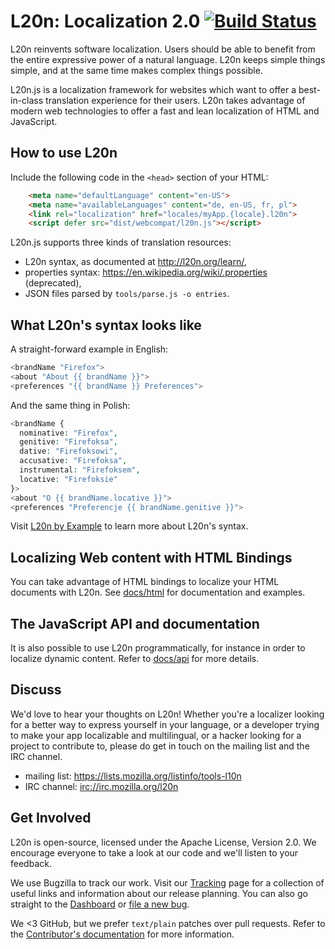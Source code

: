 L20n: Localization 2.0 [![Build Status][travisimage]][travislink]
=================================================================

[travisimage]: https://travis-ci.org/l20n/l20n.js.png?branch=master
[travislink]: https://travis-ci.org/l20n/l20n.js

L20n reinvents software localization. Users should be able to benefit from the 
entire expressive power of a natural language.  L20n keeps simple things 
simple, and at the same time makes complex things possible.

L20n.js is a localization framework for websites which want to offer 
a best-in-class translation experience for their users.  L20n takes advantage 
of modern web technologies to offer a fast and lean localization of HTML and 
JavaScript.


How to use L20n
---------------

Include the following code in the `<head>` section of your HTML:

```html
    <meta name="defaultLanguage" content="en-US">
    <meta name="availableLanguages" content="de, en-US, fr, pl">
    <link rel="localization" href="locales/myApp.{locale}.l20n">
    <script defer src="dist/webcompat/l20n.js"></script>
```

L20n.js supports three kinds of translation resources:

 - L20n syntax, as documented at http://l20n.org/learn/,
 - properties syntax: https://en.wikipedia.org/wiki/.properties (deprecated),
 - JSON files parsed by `tools/parse.js -o entries`.


What L20n's syntax looks like
-----------------------------

A straight-forward example in English:

```php
<brandName "Firefox">
<about "About {{ brandName }}">
<preferences "{{ brandName }} Preferences">
```

And the same thing in Polish:

```php
<brandName {
  nominative: "Firefox",
  genitive: "Firefoksa",
  dative: "Firefoksowi",
  accusative: "Firefoksa",
  instrumental: "Firefoksem",
  locative: "Firefoksie"
}>
<about "O {{ brandName.locative }}">
<preferences "Preferencje {{ brandName.genitive }}">
```

Visit [L20n by Example](http://l20n.org/learn) to learn more about L20n's 
syntax.


Localizing Web content with HTML Bindings
------------------------------------------

You can take advantage of HTML bindings to localize your HTML documents with 
L20n.  See [docs/html][] for documentation and examples.

[docs/html]: https://github.com/l20n/l20n.js/blob/master/docs/html.md


The JavaScript API and documentation
------------------------------------

It is also possible to use L20n programmatically, for instance in order to 
localize dynamic content.  Refer to [docs/api][] for more details.

[docs/api]: https://github.com/l20n/l20n.js/blob/master/docs/api.md


Discuss
-------
We'd love to hear your thoughts on L20n!  Whether you're a localizer looking 
for a better way to express yourself in your language, or a developer trying to 
make your app localizable and multilingual, or a hacker looking for a project 
to contribute to, please do get in touch on the mailing list and the IRC 
channel.

 - mailing list: https://lists.mozilla.org/listinfo/tools-l10n
 - IRC channel: [irc://irc.mozilla.org/l20n](irc://irc.mozilla.org/l20n)


Get Involved
------------
L20n is open-source, licensed under the Apache License, Version 2.0.  We 
encourage everyone to take a look at our code and we'll listen to your 
feedback.

We use Bugzilla to track our work. Visit our [Tracking] page for a collection 
of useful links and information about our release planning.  You can also go 
straight to the [Dashboard][] or [file a new bug][].

We <3 GitHub, but we prefer `text/plain` patches over pull requests.  Refer to 
the [Contributor's documentation][]  for more information.

[Tracking]: https://wiki.mozilla.org/L20n/Tracking 
[Dashboard]: https://bugzilla.mozilla.org/page.cgi?id=productdashboard.html&product=L20n&bug_status=open&tab=summary
[file a new bug]: https://bugzilla.mozilla.org/enter_bug.cgi?product=L20n
[Contributor's documentation]: https://developer.mozilla.org/en-US/docs/L20n/Contribute
